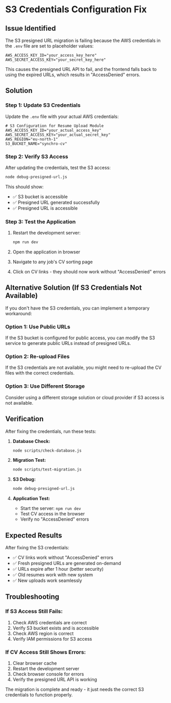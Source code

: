 # S3 Credentials Configuration Fix

## Issue Identified

The S3 presigned URL migration is failing because the AWS credentials in the `.env` file are set to placeholder values:

```
AWS_ACCESS_KEY_ID="your_access_key_here"
AWS_SECRET_ACCESS_KEY="your_secret_key_here"
```

This causes the presigned URL API to fail, and the frontend falls back to using the expired URLs, which results in "AccessDenied" errors.

## Solution

### Step 1: Update S3 Credentials

Update the `.env` file with your actual AWS credentials:

```env
# S3 Configuration for Resume Upload Module
AWS_ACCESS_KEY_ID="your_actual_access_key"
AWS_SECRET_ACCESS_KEY="your_actual_secret_key"
AWS_REGION="eu-north-1"
S3_BUCKET_NAME="synchro-cv"
```

### Step 2: Verify S3 Access

After updating the credentials, test the S3 access:

```bash
node debug-presigned-url.js
```

This should show:

- ✅ S3 bucket is accessible
- ✅ Presigned URL generated successfully
- ✅ Presigned URL is accessible

### Step 3: Test the Application

1. Restart the development server:

   ```bash
   npm run dev
   ```

2. Open the application in browser
3. Navigate to any job's CV sorting page
4. Click on CV links - they should now work without "AccessDenied" errors

## Alternative Solution (If S3 Credentials Not Available)

If you don't have the S3 credentials, you can implement a temporary workaround:

### Option 1: Use Public URLs

If the S3 bucket is configured for public access, you can modify the S3 service to generate public URLs instead of presigned URLs.

### Option 2: Re-upload Files

If the S3 credentials are not available, you might need to re-upload the CV files with the correct credentials.

### Option 3: Use Different Storage

Consider using a different storage solution or cloud provider if S3 access is not available.

## Verification

After fixing the credentials, run these tests:

1. **Database Check:**

   ```bash
   node scripts/check-database.js
   ```

2. **Migration Test:**

   ```bash
   node scripts/test-migration.js
   ```

3. **S3 Debug:**

   ```bash
   node debug-presigned-url.js
   ```

4. **Application Test:**
   - Start the server: `npm run dev`
   - Test CV access in the browser
   - Verify no "AccessDenied" errors

## Expected Results

After fixing the S3 credentials:

- ✅ CV links work without "AccessDenied" errors
- ✅ Fresh presigned URLs are generated on-demand
- ✅ URLs expire after 1 hour (better security)
- ✅ Old resumes work with new system
- ✅ New uploads work seamlessly

## Troubleshooting

### If S3 Access Still Fails:

1. Check AWS credentials are correct
2. Verify S3 bucket exists and is accessible
3. Check AWS region is correct
4. Verify IAM permissions for S3 access

### If CV Access Still Shows Errors:

1. Clear browser cache
2. Restart the development server
3. Check browser console for errors
4. Verify the presigned URL API is working

The migration is complete and ready - it just needs the correct S3 credentials to function properly.
